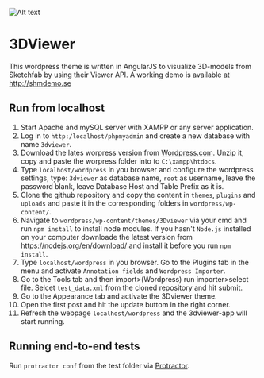 ![Alt text](gif_animation.gif?raw=true "Title")

# 3DViewer

This wordpress theme is written in AngularJS to visualize 3D-models from Sketchfab by using their Viewer API. A working demo is available at http://shmdemo.se

## Run from localhost
1. Start Apache and mySQL server with XAMPP or any server application.
2. Log in to `http:/localhost/phpmyadmin` and create a new database with name `3dviewer`.
3. Download the lates worpress version from [Wordpress.com](https://wordpress.org/download/). Unzip it, copy and paste the worpress folder into to `C:\xampp\htdocs`.
4. Type `localhost/wordpress` in you browser and configure the wordpress settings, type: `3dviewer` as database name, `root` as username, leave the password blank, leave Database Host and Table Prefix as it is.
5. Clone the github repository and copy the content in `themes`, `plugins` and `uploads` and paste it in the corresponding folders in `wordpress/wp-content/`.
6. Navigate to `wordpress/wp-content/themes/3Dviewer` via your cmd and run `npm install` to install node modules. If you hasn't `Node.js` installed on your computer downloade the latest version from https://nodejs.org/en/download/ and install it before you run `npm install`.
7. Type `localhost/wordpress` in you browser. Go to the Plugins tab in the menu and activate `Annotation fields` and `Wordpress Importer`. 
8. Go to the Tools tab and then import>(Wordpress) run importer>select file. Selcet `test_data.xml` from the cloned repository and hit submit.
9. Go to the Appearance tab and activate the 3Dviewer theme.
10. Open the first post and hit the update buttom in the right corner.
11. Refresh the webpage `localhost/wordpress` and the 3dviewer-app will start running.

## Running end-to-end tests
Run `protractor conf` from the test folder via [Protractor](http://www.protractortest.org/).




